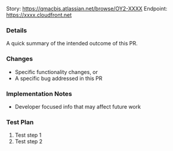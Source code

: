 Story: https://qmacbis.atlassian.net/browse/OY2-XXXX
Endpoint: https://xxxx.cloudfront.net

### Details

A quick summary of the intended outcome of this PR.

### Changes

- Specific functionality changes, or
- A specific bug addressed in this PR

### Implementation Notes

- Developer focused info that may affect future work

### Test Plan

1. Test step 1
2. Test step 2
